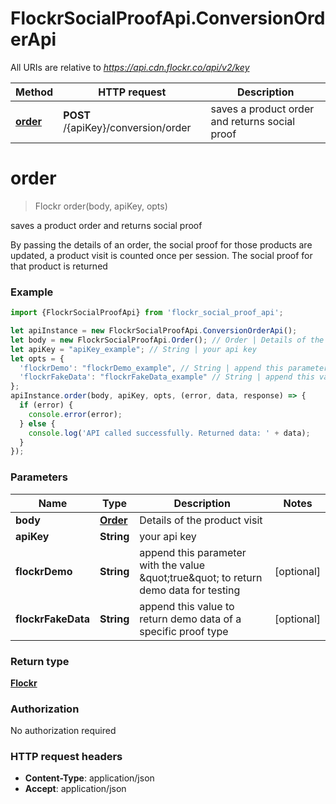 # FlockrSocialProofApi.ConversionOrderApi

All URIs are relative to *https://api.cdn.flockr.co/api/v2/key*

Method | HTTP request | Description
------------- | ------------- | -------------
[**order**](ConversionOrderApi.md#order) | **POST** /{apiKey}/conversion/order | saves a product order and returns social proof

<a name="order"></a>
# **order**
> Flockr order(body, apiKey, opts)

saves a product order and returns social proof

By passing the details of an order, the social proof for those products are updated, a product visit is counted once per session. The social proof for that product is returned 

### Example
```javascript
import {FlockrSocialProofApi} from 'flockr_social_proof_api';

let apiInstance = new FlockrSocialProofApi.ConversionOrderApi();
let body = new FlockrSocialProofApi.Order(); // Order | Details of the product visit
let apiKey = "apiKey_example"; // String | your api key
let opts = { 
  'flockrDemo': "flockrDemo_example", // String | append this parameter with the value \"true\" to return demo data for testing
  'flockrFakeData': "flockrFakeData_example" // String | append this value to return demo data of a specific proof type
};
apiInstance.order(body, apiKey, opts, (error, data, response) => {
  if (error) {
    console.error(error);
  } else {
    console.log('API called successfully. Returned data: ' + data);
  }
});
```

### Parameters

Name | Type | Description  | Notes
------------- | ------------- | ------------- | -------------
 **body** | [**Order**](Order.md)| Details of the product visit | 
 **apiKey** | **String**| your api key | 
 **flockrDemo** | **String**| append this parameter with the value \&quot;true\&quot; to return demo data for testing | [optional] 
 **flockrFakeData** | **String**| append this value to return demo data of a specific proof type | [optional] 

### Return type

[**Flockr**](Flockr.md)

### Authorization

No authorization required

### HTTP request headers

 - **Content-Type**: application/json
 - **Accept**: application/json


